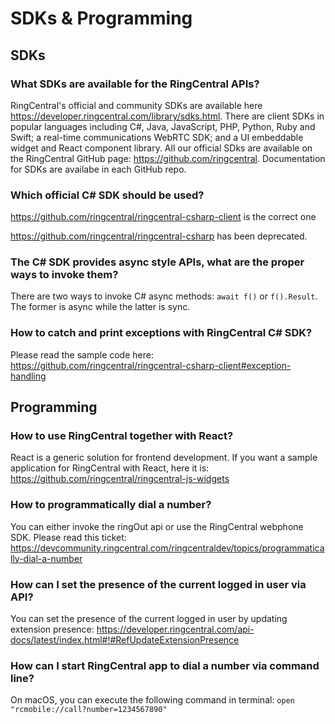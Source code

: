 # SDKs & Programming

## SDKs

### What SDKs are available for the RingCentral APIs?

RingCentral's official and community SDKs are available here https://developer.ringcentral.com/library/sdks.html. There are client SDKs in popular languages including C#, Java, JavaScript, PHP, Python, Ruby and Swift; a real-time communications WebRTC SDK; and a UI embeddable widget and React component library. All our official SDks are available on the RingCentral GitHub page: https://github.com/ringcentral. Documentation for SDKs are availabe in each GitHub repo.

### Which official C# SDK should be used?

https://github.com/ringcentral/ringcentral-csharp-client is the correct one

https://github.com/ringcentral/ringcentral-csharp has been deprecated.

### The C# SDK provides async style APIs, what are the proper ways to invoke them?

There are two ways to invoke C# async methods: `await f()` or `f().Result`. The former is async while the latter is sync.

### How to catch and print exceptions with RingCentral C# SDK?

Please read the sample code here: https://github.com/ringcentral/ringcentral-csharp-client#exception-handling

## Programming

### How to use RingCentral together with React?

React is a generic solution for frontend development. If you want a sample application for RingCentral with React, here it is: https://github.com/ringcentral/ringcentral-js-widgets

### How to programmatically dial a number?

You can either invoke the ringOut api or use the RingCentral webphone SDK. Please read this ticket: https://devcommunity.ringcentral.com/ringcentraldev/topics/programmatically-dial-a-number

### How can I set the presence of the current logged in user via API?

You can set the presence of the current logged in user by updating extension presence: https://developer.ringcentral.com/api-docs/latest/index.html#!#RefUpdateExtensionPresence

### How can I start RingCentral app to dial a number via command line?

On macOS, you can execute the following command in terminal: `open "rcmobile://call?number=1234567890"`
